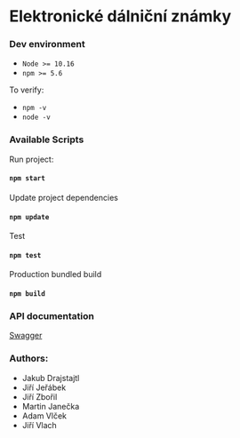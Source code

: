 # Elektronické dálniční známky

### Dev environment 
* `Node >= 10.16`
* `npm >= 5.6 `

To verify: 
* `npm -v`
* `node -v`

### Available Scripts

Run project:
#### `npm start`

Update project dependencies

#### `npm update`

Test
#### `npm test`

Production bundled build
#### `npm build`

### API documentation
[Swagger](https://app.swaggerhub.com/apis/Jiri_Jerabek/Elektronicke-dalnicni-znamky/1.0.0#/)
### Authors:
* Jakub Drajstajtl
* Jiří Jeřábek
* Jiří Zbořil
* Martin Janečka
* Adam Vlček
* Jiří Vlach